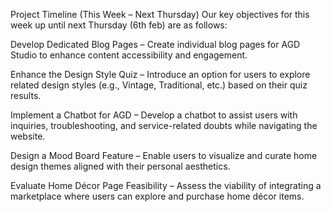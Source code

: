 Project Timeline (This Week – Next Thursday)
Our key objectives for this week up until next Thursday (6th feb) are as follows:

Develop Dedicated Blog Pages – Create individual blog pages for AGD Studio to enhance content accessibility and engagement.

Enhance the Design Style Quiz – Introduce an option for users to explore related design styles (e.g., Vintage, Traditional, etc.) based on their quiz results.

Implement a Chatbot for AGD – Develop a chatbot to assist users with inquiries, troubleshooting, and service-related doubts while navigating the website.

Design a Mood Board Feature – Enable users to visualize and curate home design themes aligned with their personal aesthetics.

Evaluate Home Décor Page Feasibility – Assess the viability of integrating a marketplace where users can explore and purchase home décor items.
